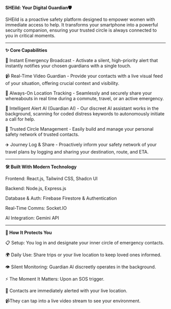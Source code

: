 **SHEild: Your Digital Guardian🛡️**

SHEild is a proactive safety platform designed to empower women with immediate access to help. It transforms your smartphone into a powerful security companion, ensuring your trusted circle is always connected to you in critical moments.

---------------------------------------------------------------------------------------------------------------------------------------------------------------------------------------------------------------------

**✨ Core Capabilities**

🚨 Instant Emergency Broadcast - Activate a silent, high-priority alert that instantly notifies your chosen guardians with a single touch.

📹 Real-Time Video Guardian - Provide your contacts with a live visual feed of your situation, offering crucial context and visibility.

📍 Always-On Location Tracking - Seamlessly and securely share your whereabouts in real time during a commute, travel, or an active emergency.

🤖 Intelligent Alert AI (Guardian AI) - Our discreet AI assistant works in the background, scanning for coded distress keywords to autonomously initiate a call for help.

👥 Trusted Circle Management - Easily build and manage your personal safety network of trusted contacts.

✈️ Journey Log & Share - Proactively inform your safety network of your travel plans by logging and sharing your destination, route, and ETA.

---------------------------------------------------------------------------------------------------------------------------------------------------------------------------------------------------------------------

**🛠️ Built With Modern Technology**

 Frontend: React.js, Tailwind CSS, Shadcn UI

 Backend: Node.js, Express.js

 Database & Auth: Firebase Firestore & Authentication

 Real-Time Comms: Socket.IO

 AI Integration: Gemini API

---------------------------------------------------------------------------------------------------------------------------------------------------------------------------------------------------------------------

**🔄 How It Protects You**

📋 Setup: You log in and designate your inner circle of emergency contacts. 

🌍 Daily Use: Share trips or your live location to keep loved ones informed. 

👁️ Silent Monitoring: Guardian AI discreetly operates in the background. 

⚡ The Moment It Matters: Upon an SOS trigger.

📢 Contacts are immediately alerted with your live location.

📹They can tap into a live video stream to see your environment. 


